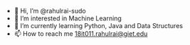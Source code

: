 - 👋 Hi, I’m @rahulrai-sudo
- 👀 I’m interested in Machine Learning
- 🌱 I’m currently learning Python, Java and Data Structures
- 📫 How to reach me 18it011.rahulrai@giet.edu

<!---
rahulrai-sudo/rahulrai-sudo is a ✨ special ✨ repository because its `README.md` (this file) appears on your GitHub profile.
You can click the Preview link to take a look at your changes.
--->
